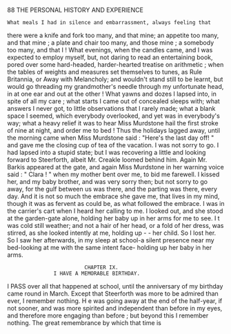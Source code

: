 88            THE PERSONAL HISTORY AND EXPERIENCE

    What meals I had in silence and embarrassment, always feeling that
there were a knife and fork too many, and that mine; an appetite too
many, and that mine ; a plate and chair too many, and those mine ; a
 somebody too many, and that I !
   What evenings, when the candles came, and I was expected to employ
myself, but, not daring to read an entertaining book, pored over some
hard-headed, harder-hearted treatise on arithmetic ; when the tables of
weights and measures set themselves to tunes, as Rule Britannia, or Away
with Melancholy; and wouldn't stand still to be learnt, but would go
threading my grandmother's needle through my unfortunate head, in at
one ear and out at the other !
   What yawns and dozes I lapsed into, in spite of all my care ; what starts
I came out of concealed sleeps with; what answers I never got, to little
observations that I rarely made; what a blank space I seemed, which
everybody overlooked, and yet was in everybody's way; what a heavy
relief it was to hear Miss Murdstone hail the first stroke of nine at night,
and order me to bed !
   Thus the holidays lagged away, until the morning came when Miss
Murdstone said : "Here's the last day off! " and gave me the closing cup
of tea of the vacation.
   I was not sorry to go. I had lapsed into a stupid state; but I was
recovering a little and looking forward to Steerforth, albeit Mr. Creakle
loomed behind him. Again Mr. Barkis appeared at the gate, and again
Miss Murdstone in her warning voice said : " Clara ! " when my mother
bent over me, to bid me farewell.
   I kissed her, and my baby brother, and was very sorry then; but not
sorry to go away, for the gulf between us was there, and the parting was
there, every day. And it is not so much the embrace she gave me, that
lives in my mind, though it was as fervent as could be, as what followed
the embrace.
   I was in the carrier's cart when I heard her calling to me. I looked
out, and she stood at the garden-gate alone, holding her baby up in her
arms for me to see. I t was cold still weather; and not a hair of her head,
or a fold of her dress, was stirred, as she looked intently at me, holding up
                                                                        -   -
her child.
   So I lost her. So I saw her afterwards, in my sleep at school-a
silent presence near my bed-looking at me with the same intent face-
holding up her baby in her arms.



                             CHAPTER IX.
                   I HAVE A MEMORABLE BIRTHDAY.

   I PASS over all that happened at school, until the anniversary of my
birthday came round in March. Except that Steerforth was more to be
admired than ever, I remember nothing. H e was going away at the end
of the half-year, if not sooner, and was more spirited and independent than
before in my eyes, and therefore more engaging than before ; but beyond
this I remember nothing. The great remembrance by which that time is
